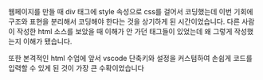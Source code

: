웹페이지를 만들 때 div 태그에 style 속성으로 css를 걸어서 코딩했는데 이번 기회에 구조와 표현을 분리해서 코딩해야 한다는 것을 상기하게 된 시간이었습니다. 다른 사람이 작성한 html 소스를 보았을 때 이해가 안 가던 태그들이 있었는데 왜 그렇게 작성했는지 이해가 됐습니다.

또한 본격적인 html 수업에 앞서 vscode 단축키와 설정을 커스텀하여 손쉽게 코드를 입력할 수 있게 된 것이 가장 큰 수확이었습니다
